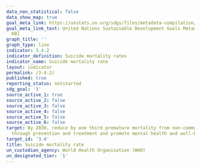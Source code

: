 ```yaml
---
data_non_statistical: false
data_show_map: true
goal_meta_link: https://unstats.un.org/sdgs/files/metadata-compilation/Metadata-Goal-3.pdf
goal_meta_link_text: United Nations Sustainable Development Goals Metadata (PDF 65.1
  KB)
graph_title: ''
graph_type: line
indicator: 3.4.2
indicator_definition: Suicide mortality rates
indicator_name: Suicide mortality rate
layout: indicator
permalink: /3-4-2/
published: true
reporting_status: notstarted
sdg_goal: '3'
source_active_1: true
source_active_2: false
source_active_3: false
source_active_4: false
source_active_5: false
source_active_6: false
target: By 2030, reduce by one third premature mortality from non-communicable diseases
  through prevention and treatment and promote mental health and well-being
target_id: '3.4'
title: Suicide mortality rate
un_custodian_agency: World Health Organisation (WHO)
un_designated_tier: '1'
---
```

